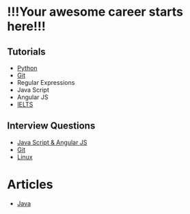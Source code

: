 # !!!Your awesome career starts here!!!

## Tutorials
- [Python](python/index.html)
- [Git](git/index.html)
- Regular Expressions
- Java Script
- Angular JS
- [IELTS](ielts/index.html)

## Interview Questions
- [Java Script & Angular JS](js/faq.html)
- [Git](git/faq.html)
- [Linux](linux/faq.html)

# Articles
- [Java](java/Articles.html)

